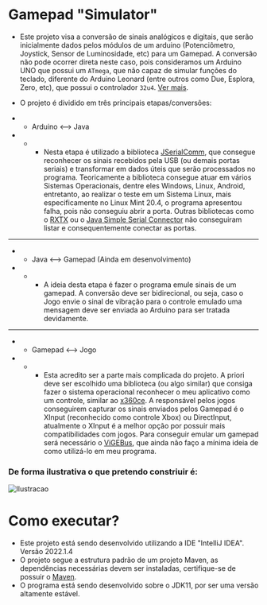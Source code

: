 # Gamepad "Simulator"
- Este projeto visa a conversão de sinais analógicos e digitais, que serão inicialmente dados pelos módulos de um arduino (Potenciômetro, Joystick, Sensor de Luminosidade, etc) para um Gamepad.
A conversão não pode ocorrer direta neste caso, pois consideramos um Arduino UNO que possui um `ATmega`, que não capaz de simular funções do teclado, diferente do Arduino Leonard (entre outros como Due, Esplora, Zero, etc), que possui o controlador `32u4`. [Ver mais](https://www.arduino.cc/reference/en/language/functions/usb/keyboard/).

- O projeto é dividido em três principais etapas/conversões:
- - Arduino <--> Java
- - - Nesta etapa é utilizado a biblioteca [JSerialComm](https://fazecast.github.io/jSerialComm/), que consegue reconhecer os sinais recebidos pela USB (ou demais portas seriais) e transformar em dados úteis que serão processados no programa. Teoricamente a biblioteca consegue atuar em vários Sistemas Operacionais, dentre eles Windows, Linux, Android, entretanto, ao realizar o teste em um Sistema Linux, mais especificamente no Linux Mint 20.4, o programa apresentou falha, pois não conseguiu abrir a porta. Outras bibliotecas como o [RXTX](http://rxtx.qbang.org/wiki/index.php/Main_Page) ou o [Java Simple Serial Connector](https://github.com/scream3r/java-simple-serial-connector) não conseguiram listar e consequentemente conectar as portas.
---
- - Java <--> Gamepad (Ainda em desenvolvimento)
- - - A ideia desta etapa é fazer o programa emule sinais de um gamepad. A conversão deve ser bidirecional, ou seja, caso o Jogo envie o sinal de vibração para o controle emulado uma mensagem deve ser enviada ao Arduino para ser tratada devidamente.

---
- - Gamepad <--> Jogo
- - - Esta acredito ser a parte mais complicada do projeto. A priori deve ser escolhido uma biblioteca (ou algo similar) que consiga fazer o sistema operacional reconhecer o meu aplicativo como um controle, similar ao [x360ce](https://github.com/x360ce/x360ce). A responsável pelos jogos conseguirem capturar os sinais enviados pelos Gamepad é o XInput (reconhecido como controle Xbox) ou DirectInput, atualmente o XInput é a melhor opção por possuir mais compatibilidades com jogos. Para conseguir emular um gamepad será necessário o [ViGEBus](https://github.com/ViGEm/ViGEmBus/), que ainda não faço a mínima ideia de como utilizá-lo em meu programa.

### De forma ilustrativa o que pretendo constriuir é:
![Ilustracao](https://i.imgur.com/BZulMAI.png)

# Como executar?
- Este projeto está sendo desenvolvido utilizando a IDE "IntelliJ IDEA". Versão 2022.1.4
- O projeto segue a estrutura padrão de um projeto Maven, as dependências necessárias devem ser instaladas, certifique-se de possuir o [Maven](https://maven.apache.org/download.cgi).
- O programa está sendo desenvolvido sobre o JDK11, por ser uma versão altamente estável.
